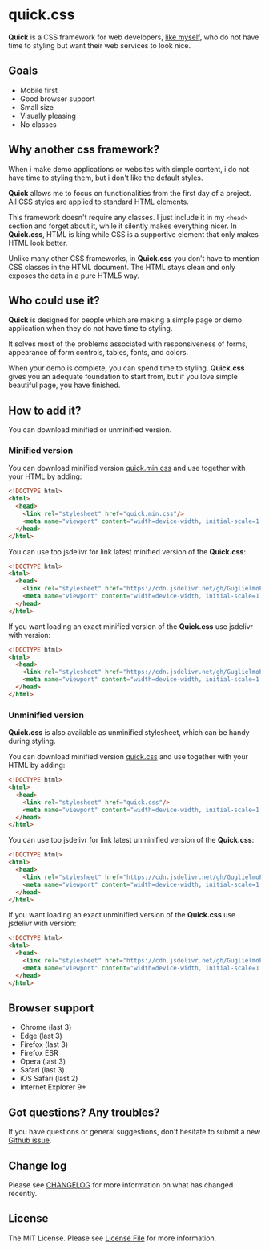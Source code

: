 # quick.css

**Quick** is a CSS framework for web developers, [like myself](https://www.guglielmopepe.com/?utm_source=github.com&utm_medium=readme&utm_campaign=quick.css), who do not have time to styling but want their web services to look nice. 


## Goals

* Mobile first
* Good browser support
* Small size
* Visually pleasing
* No classes


## Why another css framework?

When i make demo applications or websites with simple content, i do not have time to styling them, but i don't like the default styles.

**Quick** allows me to focus on functionalities from the first day of a project. All CSS styles are applied to standard HTML elements.

This framework doesn't require any classes. I just include it in my ```<head>``` section and forget about it, while it silently makes everything nicer. In **Quick.css**, HTML is king while CSS is a supportive element that only makes HTML look better.

Unlike many other CSS frameworks, in **Quick.css** you don’t have to mention CSS classes in the HTML document. The HTML stays clean and only exposes the data in a pure HTML5 way.


## Who could use it?

**Quick** is designed for people which are making a simple page or demo application when they do not have time to styling. 

It solves most of the problems associated with responsiveness of forms, appearance of form controls, tables, fonts, and colors.

When your demo is complete, you can spend time to styling. **Quick.css** gives you an adequate foundation to start from, but if you love simple beautiful page, you have finished.

## How to add it?

You can download minified or unminified version.

### Minified version

You can download minified version [quick.min.css](https://raw.githubusercontent.com/GuglielmoPepe/quick/master/src/quick.min.css) and use together with your HTML by adding:

```html
<!DOCTYPE html>
<html>
  <head>
    <link rel="stylesheet" href="quick.min.css"/>
    <meta name="viewport" content="width=device-width, initial-scale=1.0"/>
  </head>
</html>
```

You can use too jsdelivr for link latest minified version of the **Quick.css**:

```html
<!DOCTYPE html>
<html>
  <head>
    <link rel="stylesheet" href="https://cdn.jsdelivr.net/gh/GuglielmoPepe/quick/src/quick.min.css"/>
    <meta name="viewport" content="width=device-width, initial-scale=1.0"/>
  </head>
</html>
```

If you want loading an exact minified version of the **Quick.css** use jsdelivr with version:

```html
<!DOCTYPE html>
<html>
  <head>
    <link rel="stylesheet" href="https://cdn.jsdelivr.net/gh/GuglielmoPepe/quick@1.0.0/src/quick.min.css"/>
    <meta name="viewport" content="width=device-width, initial-scale=1.0"/>
  </head>
</html>
```



### Unminified version

**Quick.css** is also available as unminified stylesheet, which can be handy during styling.

You can download minified version [quick.css](https://raw.githubusercontent.com/GuglielmoPepe/quick/master/src/quick.css) and use together with your HTML by adding:

```html
<!DOCTYPE html>
<html>
  <head>
    <link rel="stylesheet" href="quick.css"/>
    <meta name="viewport" content="width=device-width, initial-scale=1.0"/>
  </head>
</html>
```

You can use too jsdelivr for link latest unminified version of the **Quick.css**:

```html
<!DOCTYPE html>
<html>
  <head>
    <link rel="stylesheet" href="https://cdn.jsdelivr.net/gh/GuglielmoPepe/quick/src/quick.css"/>
    <meta name="viewport" content="width=device-width, initial-scale=1.0"/>
  </head>
</html>
```

If you want loading an exact unminified version of the **Quick.css** use jsdelivr with version:

```html
<!DOCTYPE html>
<html>
  <head>
    <link rel="stylesheet" href="https://cdn.jsdelivr.net/gh/GuglielmoPepe/quick@1.0.0/src/quick.css"/>
    <meta name="viewport" content="width=device-width, initial-scale=1.0"/>
  </head>
</html>
```


## Browser support

- Chrome (last 3)
- Edge (last 3)
- Firefox (last 3)
- Firefox ESR
- Opera (last 3)
- Safari (last 3)
- iOS Safari (last 2)
- Internet Explorer 9+


## Got questions? Any troubles?
If you have questions or general suggestions, don't hesitate to submit a new [Github issue](https://github.com/GuglielmoPepe/quick/issues).


## Change log
Please see [CHANGELOG](CHANGELOG) for more information on what has changed recently.


## License
The MIT License. Please see [License File](LICENSE) for more information.

